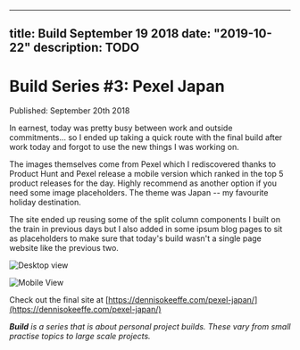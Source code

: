 
---
title: Build September 19 2018
date: "2019-10-22"
description: TODO
---

# Build Series #3: Pexel Japan

Published: September 20th 2018

In earnest, today was pretty busy between work and outside commitments... so I ended up taking a quick route with the final build after work today and forgot to use the new things I was working on.

The images themselves come from Pexel which I rediscovered thanks to Product Hunt and Pexel release a mobile version which ranked in the top 5 product releases for the day. Highly recommend as another option if you need some image placeholders. The theme was Japan -- my favourite holiday destination.

The site ended up reusing some of the split column components I built on the train in previous days but I also added in some ipsum blog pages to sit as placeholders to make sure that today's build wasn't a single page website like the previous two.

![Desktop view](https://res.cloudinary.com/gitgoodclub/image/upload/v1537360123/vuhlnnshafvcjaa9faqq.png 'Desktop view')

![Mobile View](https://res.cloudinary.com/gitgoodclub/image/upload/v1537360115/ldav9ali7mibc7nkmyym.png 'Mobile view')

Check out the final site at [https://dennisokeeffe.com/pexel-japan/](https://dennisokeeffe.com/pexel-japan/)

_**Build** is a series that is about personal project builds. These vary from small practise topics to large scale projects._

